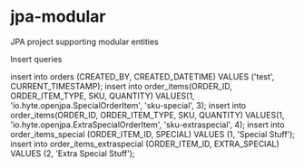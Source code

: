 # jpa-modular
JPA project supporting modular entities


Insert queries

insert into orders (CREATED_BY, CREATED_DATETIME) VALUES ('test', CURRENT_TIMESTAMP);
insert into order_items(ORDER_ID, ORDER_ITEM_TYPE, SKU, QUANTITY) VALUES(1, 'io.hyte.openjpa.SpecialOrderItem', 'sku-special', 3);
insert into order_items(ORDER_ID, ORDER_ITEM_TYPE, SKU, QUANTITY) VALUES(1, 'io.hyte.openjpa.ExtraSpecialOrderItem', 'sku-extraspecial', 4);
insert into order_items_special (ORDER_ITEM_ID, SPECIAL) VALUES (1, 'Special Stuff');
insert into order_items_extraspecial (ORDER_ITEM_ID, EXTRA_SPECIAL) VALUES (2, 'Extra Special Stuff');
